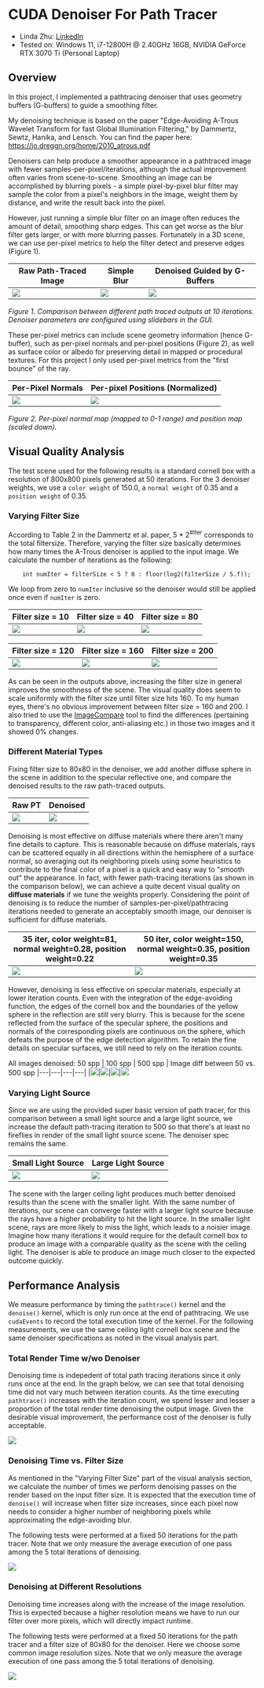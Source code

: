 CUDA Denoiser For Path Tracer
==================================

* Linda Zhu: [LinkedIn](https://www.linkedin.com/in/lindadaism/)
* Tested on: Windows 11, i7-12800H @ 2.40GHz 16GB, NVIDIA GeForce RTX 3070 Ti (Personal Laptop)

## Overview
In this project, I implemented a pathtracing denoiser that uses geometry buffers (G-buffers) to guide a smoothing filter.

My denoising technique is based on the paper "Edge-Avoiding A-Trous Wavelet Transform for fast Global Illumination Filtering," by Dammertz, Sewtz, Hanika, and Lensch. You can find the paper here: https://jo.dreggn.org/home/2010_atrous.pdf

Denoisers can help produce a smoother appearance in a pathtraced image with fewer samples-per-pixel/iterations, although the actual improvement often varies from scene-to-scene.
Smoothing an image can be accomplished by blurring pixels - a simple pixel-by-pixel blur filter may sample the color from a pixel's neighbors in the image, weight them by distance, and write the result back into the pixel.

However, just running a simple blur filter on an image often reduces the amount of detail, smoothing sharp edges. This can get worse as the blur filter gets larger, or with more blurring passes.
Fortunately in a 3D scene, we can use per-pixel metrics to help the filter detect and preserve edges (Figure 1).

| Raw Path-Traced Image | Simple Blur | Denoised Guided by G-Buffers |
|---|---|---|
|![](img/results/raw10Iter.png)|![](img/results/blur10Iter.png)|![](img/results/denoised10Iter.png)|

*Figure 1. Comparison between different path traced outputs at 10 iterations. Denoiser parameters are configured using slidebars in the GUI.*

These per-pixel metrics can include scene geometry information (hence G-buffer), such as per-pixel normals and per-pixel positions (Figure 2), as well as surface color or albedo for preserving detail in mapped or procedural textures. For this project I only used per-pixel metrics from the "first bounce" of the ray.

 Per-Pixel Normals | Per-pixel Positions (Normalized) |
|---|---
|![](img/results/normalMap.png)|![](img/results/positionMap.png)

*Figure 2. Per-pixel normal map (mapped to 0-1 range) and position map (scaled down).*

## Visual Quality Analysis
The test scene used for the following results is a standard cornell box with a resolution of 800x800 pixels generated at 50 iterations. For the 3 denoiser weights, we use a `color weight` of 150.0, a `normal weight` of 0.35 and a `position weight` of 0.35.

### Varying Filter Size
According to Table 2 in the Dammertz et al. paper, 5 * 2<sup>#Iter</sup> corresponds to the total filtersize. Therefore, varying the filter size basically determines how many times the A-Trous denoiser is applied to the input image. We calculate the number of iterations as the following:
```
    int numIter = filterSize < 5 ? 0 : floor(log2(filterSize / 5.f));
```
We loop from zero to `numIter` inclusive so the denoiser would still be applied once even if `numIter` is zero.

| Filter size = 10 | Filter size = 40 | Filter size = 80 |
|---|---|---|
|![](img/results/denoised50Iter_10filter.png)|![](img/results/denoised50Iter_40filter.png)|![](img/results/denoised50Iter_80filter.png)|

| Filter size = 120 | Filter size = 160 | Filter size = 200 |
|---|---|---|
|![](img/results/denoised50Iter_120filter.png)|![](img/results/denoised50Iter_160filter.png)|![](img/results/denoised50Iter_200filter.png)|

As can be seen in the outputs above, increasing the filter size in general improves the smoothness of the scene. The visual quality does seem to scale uniformly with the filter size until filter size hits 160. To my human eyes, there's no obvious improvement between filter size = 160 and 200. I also tried to use the [ImageCompare](https://www.textcompare.org/image/) tool to find the differences (pertaining to transparency, different color, anti-aliasing etc.) in those two images and it showed 0% changes.

### Different Material Types
Fixing filter size to 80x80 in the denoiser, we add another diffuse sphere in the scene in addition to the specular reflective one, and compare the denoised results to the raw path-traced outputs.

 Raw PT | Denoised |
|---|---
|![](img/results/raw_diffMat.png)|![](img/results/denoised_diffMat.png)

Denoising is most effective on diffuse materials where there aren't many fine details to capture. This is reasonable because on diffuse materials, rays can be scattered equally in all directions within the hemisphere of a surface normal, so averaging out its neighboring pixels using some heuristics to contribute to the final color of a pixel is a quick and easy way to "smooth out" the appearance. In fact, with fewer path-tracing iterations (as shown in the comparison below), we can achieve a quite decent visual quality on **diffuse materials** if we tune the weights properly. Considering the point of denoising is to reduce the number of samples-per-pixel/pathtracing iterations needed to generate an acceptably smooth image, our denoiser is sufficient for diffuse materials.

35 iter, color weight=81, normal weight=0.28, position weight=0.22 | 50 iter, color weight=150, normal weight=0.35, position weight=0.35 |
|---|---
|![](img/results/denoised_diffuse.png)|![](img/results/denoised_diffMat_diffuse.png)

However, denoising is less effective on specular materials, especially at lower iteration counts. Even with the integration of the edge-avoiding function, the edges of the cornell box and the boundaries of the yellow sphere in the reflection are still very blurry. This is because for the scene reflected from the surface of the specular sphere, the positions and normals of the corresponding pixels are continuous on the sphere, which defeats the purpose of the edge detection algorithm. To retain the fine details on specular surfaces, we still need to rely on the iteration counts.

All images denoised:
 50 spp | 100 spp | 500 spp | Image diff between 50 vs. 500 spp
|---|---|---|---|
|![](img/results/cornell_denoised_50samp_spec.png)|![](img/results/cornell_denoised_100samp_spec.png)|![](img/results/cornell_denoised_500samp_spec.png)|![](img/results/textcompare-image-diff.png)

### Varying Light Source
Since we are using the provided super basic version of path tracer, for this comparison between a small light source and a large light source, we increase the default path-tracing iteration to 500 so that there's at least no fireflies in render of the small light source scene. The denoiser spec remains the same.

 Small Light Source | Large Light Source |
|---|---
|![](img/results/smallLight500Iter.png)|![](img/results/largeLight500Iter.png)

The scene with the larger ceiling light produces much better denoised results than the scene with the smaller light. With the same number of iterations, our scene can converge faster with a larger light source because the rays have a higher probability to hit the light source. In the smaller light scene, rays are more likely to miss the light, which leads to a noisier image. Imagine how many iterations it would require for the default cornell box to produce an image with a comparable quality as the scene with the ceiling light. The denoiser is able to produce an image much closer to the expected outcome quickly.

## Performance Analysis
We measure performance by timing the `pathtrace()` kernel and the `denoise()` kernel, which is only run once at the end of pathtracing. We use `cudaEvents` to record the total execution time of the kernel. For the following measurements, we use the same ceiling light cornell box scene and the same denoiser specifications as noted in the visual analysis part.

### Total Render Time w/wo Denoiser
Denoising time is indepedent of total path tracing iterations since it only runs once at the end. In the graph below, we can see that total denoising time did not vary much between iteration counts. As the time executing `pathtrace()` increases with the iteration count, we spend lesser and lesser a proportion of the total render time denoising the output image. Given the desirable visual improvement, the performance cost of the denoiser is fully acceptable.

![](/img/stats/denoiserTime.png)

### Denoising Time vs. Filter Size
As mentioned in the "Varying Filter Size" part of the visual analysis section, we calculate the number of times we perform denoising passes on the render based on the input filter size. It is expected that the execution time of `denoise()` will increase when filter size increases, since each pixel now needs to consider a higher number of neighboring pixels while approximating the edge-avoiding blur.

The following tests were performed at a fixed 50 iterations for the path tracer. Note that we only measure the average execution of one pass among the 5 total iterations of denoising.

![](/img/stats/denoiserFiltersize.png)

### Denoising at Different Resolutions
Denoising time increases along with the increase of the image resolution. This is expected because a higher resolution means we have to run our filter over more pixels, which will directly impact runtime.

The following tests were performed at a fixed 50 iterations for the path tracer and a filter size of 80x80 for the denoiser. Here we choose some common image resolution sizes. Note that we only measure the average execution of one pass among the 5 total iterations of denoising.

![](/img/stats/denoiserRes.png)
